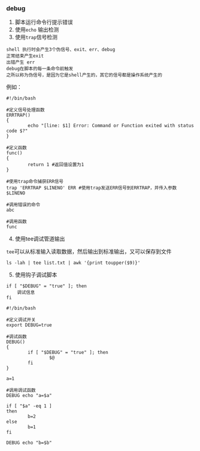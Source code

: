### debug

1. 脚本运行命令行提示错误
2. 使用`echo` 输出检测
3. 使用`trap`信号检测


```
shell 执行时会产生3个伪信号、exit、err、debug
正常结束产生exit
出错产生 err
debug在脚本的每一条命令前触发
之所以称为伪信号，是因为它是shell产生的，其它的信号都是操作系统产生的
```

例如：

```shell
#!/bin/bash

#定义信号处理函数
ERRTRAP()
{
        echo "[line: $1] Error: Command or Function exited with status code $?" 
}

#定义函数
func()
{
        return 1 #返回值设置为1 
}

#使用trap命令捕获ERR信号
trap 'ERRTRAP $LINENO' ERR #使用trap发送ERR信号到ERRTRAP，并传入参数$LINENO

#调用错误的命令
abc

#调用函数
func
```

4. 使用tee调试管道输出

`tee`可以从标准输入读取数据，然后输出到标准输出，又可以保存到文件

```
ls -lah | tee list.txt | awk '{print toupper($9)}'
```

5. 使用钩子调试脚本

```
if [ "$DEBUG" = "true" ]; then
	调试信息
fi
```

```
#!/bin/bash

#定义调试开关
export DEBUG=true

#调试函数
DEBUG()
{
        if [ "$DEBUG" = "true" ]; then
                $@
        fi
}

a=1

#调用调试函数
DEBUG echo "a=$a"

if [ "$a" -eq 1 ]
then
        b=2
else
        b=1
fi

DEBUG echo "b=$b"
```
